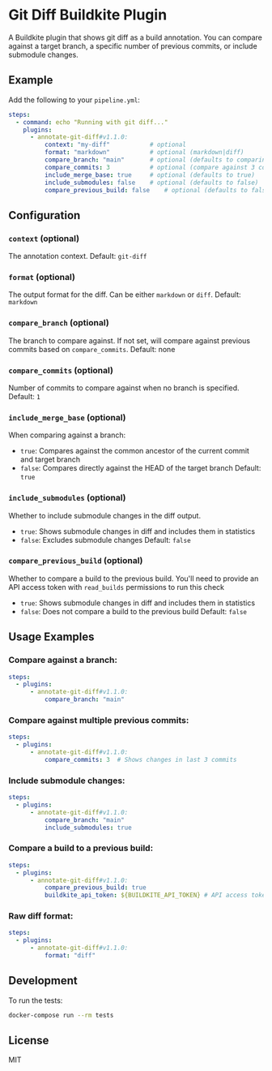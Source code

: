 # Git Diff Buildkite Plugin

A Buildkite plugin that shows git diff as a build annotation. You can compare against a target branch, a specific number of previous commits, or include submodule changes.

## Example

Add the following to your `pipeline.yml`:

```yaml
steps:
  - command: echo "Running with git diff..."
    plugins:
      - annotate-git-diff#v1.1.0:
          context: "my-diff"           # optional
          format: "markdown"           # optional (markdown|diff)
          compare_branch: "main"       # optional (defaults to comparing against previous commit)
          compare_commits: 3           # optional (compare against 3 commits back, ignored if compare_branch is set)
          include_merge_base: true     # optional (defaults to true)
          include_submodules: false    # optional (defaults to false)
          compare_previous_build: false    # optional (defaults to false)
```

## Configuration

### `context` (optional)
The annotation context. Default: `git-diff`

### `format` (optional)
The output format for the diff. Can be either `markdown` or `diff`. Default: `markdown`

### `compare_branch` (optional)
The branch to compare against. If not set, will compare against previous commits based on `compare_commits`. Default: none

### `compare_commits` (optional)
Number of commits to compare against when no branch is specified. Default: `1`

### `include_merge_base` (optional)
When comparing against a branch:
- `true`: Compares against the common ancestor of the current commit and target branch
- `false`: Compares directly against the HEAD of the target branch
Default: `true`

### `include_submodules` (optional)
Whether to include submodule changes in the diff output.
- `true`: Shows submodule changes in diff and includes them in statistics
- `false`: Excludes submodule changes
Default: `false`

### `compare_previous_build` (optional)
Whether to compare a build to the previous build. You'll need to provide an API access token with `read_builds` permissions to run this check
- `true`: Shows submodule changes in diff and includes them in statistics
- `false`: Does not compare a build to the previous build
Default: `false`

## Usage Examples

### Compare against a branch:
```yaml
steps:
  - plugins:
      - annotate-git-diff#v1.1.0:
          compare_branch: "main"
```

### Compare against multiple previous commits:
```yaml
steps:
  - plugins:
      - annotate-git-diff#v1.1.0:
          compare_commits: 3  # Shows changes in last 3 commits
```

### Include submodule changes:
```yaml
steps:
  - plugins:
      - annotate-git-diff#v1.1.0:
          compare_branch: "main"
          include_submodules: true
```

### Compare a build to a previous build:
```yaml
steps:
  - plugins:
      - annotate-git-diff#v1.1.0:
          compare_previous_build: true
          buildkite_api_token: ${BUILDKITE_API_TOKEN} # API access token with `read_builds` permissions
```

### Raw diff format:
```yaml
steps:
  - plugins:
      - annotate-git-diff#v1.1.0:
          format: "diff"
```

## Development

To run the tests:

```bash
docker-compose run --rm tests
```

## License

MIT
